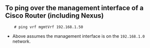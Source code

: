 <!--
Categories:
  - cisco
Tags:
  - cisco
  - ping
  - vrf
-->

## To ping over the management interface of a Cisco Router (including Nexus) ##

        # ping vrf mgmtVrf 192.168.1.50

- Above assumes the management interface is on the `192.168.1.0` network.

        
